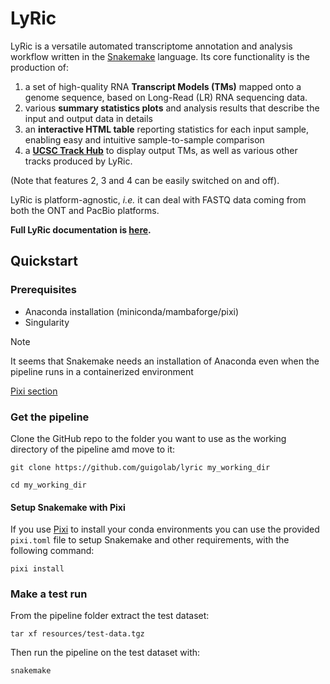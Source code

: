 # LyRic

LyRic  is a versatile automated transcriptome annotation and analysis workflow written in the [Snakemake](https://snakemake.readthedocs.io/en/stable/) language. Its core functionality is the production of:

1. a set of high-quality RNA **Transcript Models (TMs)** mapped onto a genome sequence, based on Long-Read (LR) RNA sequencing data.
2. various **summary statistics plots** and analysis results that describe the input and output data in details
3. an **interactive HTML table** reporting statistics for each input sample, enabling easy and intuitive sample-to-sample comparison 
4. a **[UCSC Track Hub](http://genome.cse.ucsc.edu/goldenPath/help/hgTrackHubHelp.html)** to display output TMs, as well as various other tracks produced by LyRic.

(Note that features 2, 3 and 4 can be easily switched on and off).

LyRic is platform-agnostic, *i.e.* it can deal with FASTQ data coming from both the ONT and PacBio platforms.

**Full LyRic documentation is [here](https://guigolab.github.io/LyRic/documentation.html).**


## Quickstart

### Prerequisites

* Anaconda installation (miniconda/mambaforge/pixi)
* Singularity

> [!NOTE]  
> It seems that Snakemake needs an installation of Anaconda even when the pipeline runs in a containerized environment

<!-- TODO: Add docs or reference on how to install Snakemake -->

[Pixi section](#setup-snakemake-with-pixi)

### Get the pipeline

Clone the GitHub repo to the folder you want to use as the working directory of the pipeline amd move to it:

```
git clone https://github.com/guigolab/lyric my_working_dir

cd my_working_dir
```

#### Setup Snakemake with Pixi

If you use [Pixi](https://pixi.sh/) to install your conda environments you can use the provided `pixi.toml` file to setup Snakemake and other requirements, with the following command:

```
pixi install
```

### Make a test run

From the pipeline folder extract the test dataset:

```
tar xf resources/test-data.tgz
```

Then run the pipeline on the test dataset with:

```
snakemake
```
